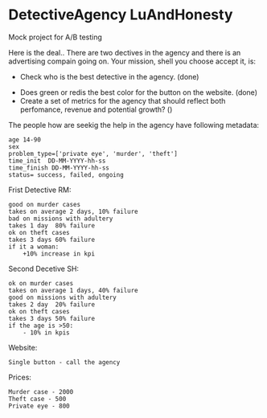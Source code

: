 # DetectiveAgency LuAndHonesty
Mock project for A/B testing

Here is the deal..  There are two dectives in the agency and there is an advertising compain going on. Your mission, shell you choose accept it, is:
- Check who is the best detective in the agency. (done)
<!-- - Find out if the advertising launched on MAX is good idea or bad. -->
- Does green or redis the best color for the button on the website. (done)
- Create a set of metrics for the agency that should reflect both perfomance, revenue and potential growth? ()

The people how are seekig the help in the agency have following metadata:

    age 14-90
    sex
    problem_type=['private eye', 'murder', 'theft']
    time_init  DD-MM-YYYY-hh-ss
    time_finish DD-MM-YYYY-hh-ss
    status= success, failed, ongoing

Frist Detective RM:

    good on murder cases
    takes on average 2 days, 10% failure
    bad on missions with adultery
    takes 1 day  80% failure
    ok on theft cases 
    takes 3 days 60% failure
    if it a woman: 
        +10% increase in kpi

Second Decetive SH:

    ok on murder cases
    takes on average 1 days, 40% failure
    good on missions with adultery
    takes 2 day  20% failure
    ok on theft cases 
    takes 3 days 50% failure
    if the age is >50:
        - 10% in kpis


Website:

    Single button - call the agency

Prices:
    
    Murder case - 2000
    Theft case - 500
    Private eye - 800